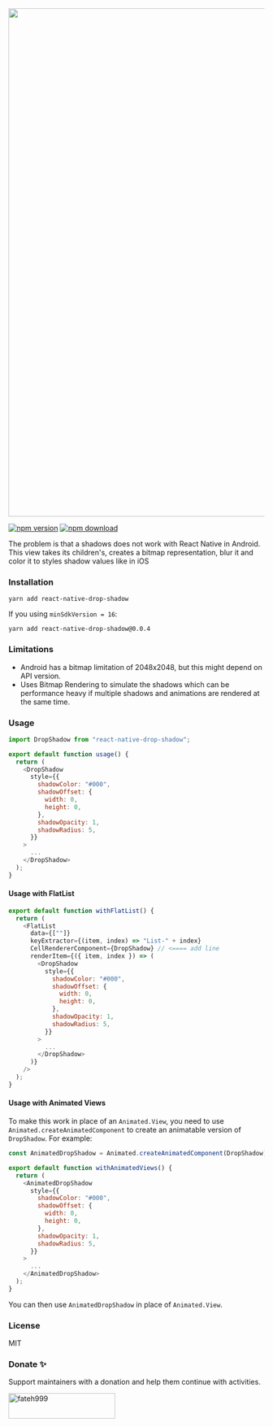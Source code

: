 
<img width="1000px"  src="./img/main.png" />

[![npm version](https://img.shields.io/npm/v/react-native-drop-shadow?color=green)](https://www.npmjs.com/package/react-native-drop-shadow) [![npm download](https://img.shields.io/npm/dm/react-native-drop-shadow?color=blue)](https://www.npmjs.com/package/react-native-drop-shadow)

The problem is that a shadows does not work with React Native in Android. This view takes its children's, creates a bitmap representation, blur it and color it to styles shadow values like in iOS

### Installation

`yarn add react-native-drop-shadow`

If you using `minSdkVersion = 16`:

`yarn add react-native-drop-shadow@0.0.4`

### Limitations

- Android has a bitmap limitation of 2048x2048, but this might depend on API version.
- Uses Bitmap Rendering to simulate the shadows which can be performance heavy if multiple shadows and animations are rendered at the same time.

### Usage

```js
import DropShadow from "react-native-drop-shadow";
```

```js
export default function usage() {
  return (
    <DropShadow
      style={{
        shadowColor: "#000",
        shadowOffset: {
          width: 0,
          height: 0,
        },
        shadowOpacity: 1,
        shadowRadius: 5,
      }}
    >
      ...
    </DropShadow>
  );
}
```

#### Usage with FlatList

```js
export default function withFlatList() {
  return (
    <FlatList
      data={[""]}
      keyExtractor={(item, index) => "List-" + index}
      CellRendererComponent={DropShadow} // <==== add line
      renderItem={({ item, index }) => (
        <DropShadow
          style={{
            shadowColor: "#000",
            shadowOffset: {
              width: 0,
              height: 0,
            },
            shadowOpacity: 1,
            shadowRadius: 5,
          }}
        >
          ...
        </DropShadow>
      )}
    />
  );
}
```

#### Usage with Animated Views

To make this work in place of an `Animated.View`, you need to use `Animated.createAnimatedComponent` to create an animatable version of `DropShadow`. For example:

```js
const AnimatedDropShadow = Animated.createAnimatedComponent(DropShadow);

export default function withAnimatedViews() {
  return (
    <AnimatedDropShadow
      style={{
        shadowColor: "#000",
        shadowOffset: {
          width: 0,
          height: 0,
        },
        shadowOpacity: 1,
        shadowRadius: 5,
      }}
    >
      ...
    </AnimatedDropShadow>
  );
}
```

You can then use `AnimatedDropShadow` in place of `Animated.View`.

### License

MIT

### Donate ✨

Support maintainers with a donation and help them continue with activities.

<p><a href="https://www.buymeacoffee.com/hoanglam104"> <img align="left" src="https://cdn.buymeacoffee.com/buttons/v2/default-yellow.png" height="50" width="210" alt="fateh999" /></a></p><br><br><br>